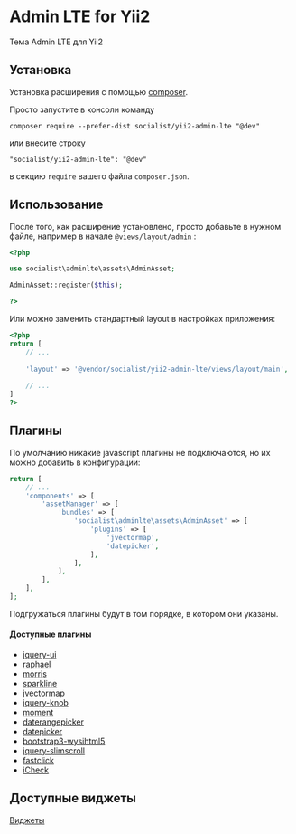 Admin LTE for Yii2
==================
Тема Admin LTE для Yii2

Установка
------------

Установка расширения с помощью [composer](http://getcomposer.org/download/).

Просто запустите в консоли команду

```
composer require --prefer-dist socialist/yii2-admin-lte "@dev"
```

или внесите строку

```
"socialist/yii2-admin-lte": "@dev"
```

в секцию `require` вашего файла `composer.json`.


Использование
-----

После того, как расширение установлено, просто добавьте в нужном файле, например в начале `@views/layout/admin`  :

```php
<?php

use socialist\adminlte\assets\AdminAsset;

AdminAsset::register($this);

?>
```

Или можно заменить стандартный layout в настройках приложения:

```php
<?php
return [
    // ...
    
    'layout' => '@vendor/socialist/yii2-admin-lte/views/layout/main',
    
    // ...
]
?>
```

Плагины
------

По умолчанию никакие javascript плагины не подключаются, но их можно добавить в конфигурации:

```php
return [
    // ...
    'components' => [
        'assetManager' => [
            'bundles' => [
                'socialist\adminlte\assets\AdminAsset' => [
                    'plugins' => [
                        'jvectormap',
                        'datepicker',
                    ],
                ],
            ],
        ],
    ],
];
```

Подгружаться плагины будут в том порядке, в котором они указаны.

#### Доступные плагины ####

+ [jquery-ui](https://jqueryui.com/)
+ [raphael](http://raphaeljs.com/)
+ [morris](http://morrisjs.github.io/morris.js/)
+ [sparkline](http://omnipotent.net/jquery.sparkline/)
+ [jvectormap](http://jvectormap.com/)
+ [jquery-knob](https://github.com/aterrien/jQuery-Knob)
+ [moment](http://momentjs.com/)
+ [daterangepicker](https://github.com/dangrossman/bootstrap-daterangepicker)
+ [datepicker](https://github.com/eternicode/bootstrap-datepicker)
+ [bootstrap3-wysihtml5](https://github.com/schnawel007/bootstrap3-wysihtml5)
+ [jquery-slimscroll](http://rocha.la/jQuery-slimScroll)
+ [fastclick](https://github.com/ftlabs/fastclick)
+ [iCheck](https://github.com/fronteed/iCheck)


Доступные виджеты
-----------------

[Виджеты](https://github.com/socialist/yii2-admin-lte/blob/master/docs/widgets.md)

